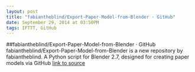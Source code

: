```yaml
---
layout: post
title: "fabiantheblind/Export-Paper-Model-from-Blender · GitHub"
date: September 29, 2014 at 03:50PM
tags: IFTTT, GitHub
---
```

##fabiantheblind/Export-Paper-Model-from-Blender · GitHub
fabiantheblind/Export-Paper-Model-from-Blender is a new repository by fabiantheblind. A Python script for Blender 2.7, designed for creating paper models via GitHub
[link to source](http://ift.tt/1rvDdJL) 
